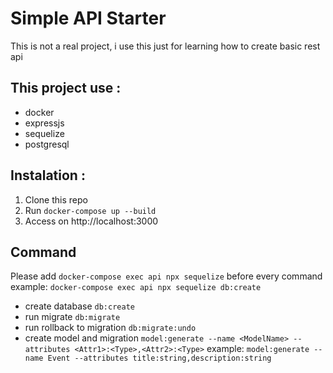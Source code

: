 # Simple API Starter
This is not a real project, i use this just for learning how to create basic rest api

## This project use :

- docker
- expressjs
- sequelize
- postgresql

## Instalation :
1. Clone this repo
2. Run `docker-compose up --build`
3. Access on http://localhost:3000

## Command
Please add 
`docker-compose exec api npx sequelize` before every command
example:
`docker-compose exec api npx sequelize db:create`


- create database `db:create`
- run migrate `db:migrate`
- run rollback to migration `db:migrate:undo`
- create model and migration 
`model:generate --name <ModelName> --attributes <Attr1>:<Type>,<Attr2>:<Type>`
example:
`model:generate --name Event --attributes title:string,description:string`